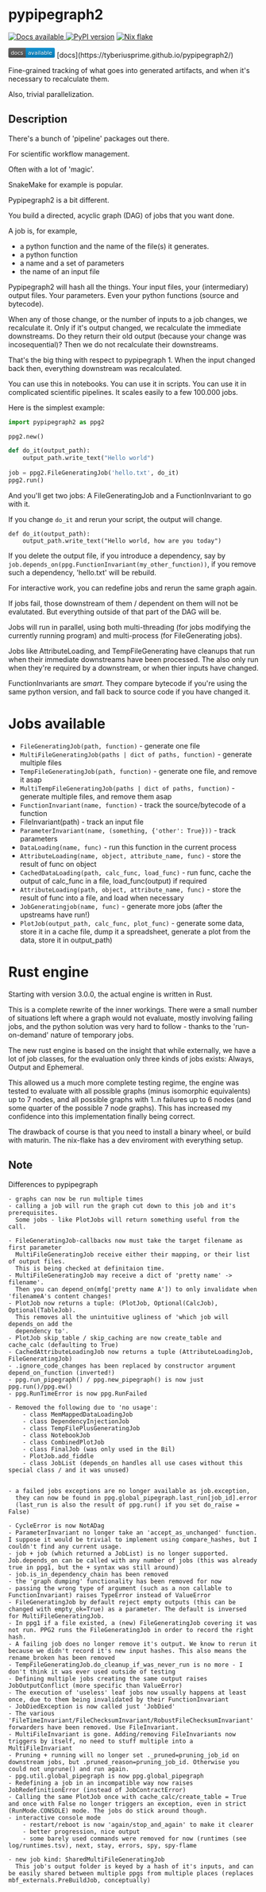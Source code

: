 # pypipegraph2
[
![Docs available](https://badgen.net/badge/Docs/available/green?icon=docs)
](https://tyberiusprime.github.io/pypipegraph2/)
[![PyPI version](https://badge.fury.io/py/pypipegraph2.svg)](https://pypi.org/projects/pypipegraph2)
[
![Nix flake](https://badgen.net/badge/Nix%20flake/available/blue?icon=docs)
](https://github.com/TyberiusPrime/pypipegraph2/blob/main/flake.nix)

<svg width="93.8" height="20" viewBox="0 0 938 200" xmlns="http://www.w3.org/2000/svg" role="img" aria-label="docs: available">
  <title>docs: available</title>
  <linearGradient id="FaUuN" x2="0" y2="100%">
    <stop offset="0" stop-opacity=".1" stop-color="#EEE"/>
    <stop offset="1" stop-opacity=".1"/>
  </linearGradient>
  <mask id="MaZyA"><rect width="938" height="200" rx="30" fill="#FFF"/></mask>
  <g mask="url(#MaZyA)">
    <rect width="350" height="200" fill="#555"/>
    <rect width="588" height="200" fill="#08C" x="350"/>
    <rect width="938" height="200" fill="url(#FaUuN)"/>
  </g>
  <g aria-hidden="true" fill="#fff" text-anchor="start" font-family="Verdana,DejaVu Sans,sans-serif" font-size="110">
    <text x="60" y="148" textLength="250" fill="#000" opacity="0.25">docs</text>
    <text x="50" y="138" textLength="250">docs</text>
    <text x="405" y="148" textLength="488" fill="#000" opacity="0.25">available</text>
    <text x="395" y="138" textLength="488">available</text>
  </g>
  
</svg>
[docs](https://tyberiusprime.github.io/pypipegraph2/)

Fine-grained tracking of what goes into generated artifacts,
and when it's necessary to recalculate them.

Also, trivial parallelization.



## Description

There's a bunch of 'pipeline' packages out there.

For scientific workflow management.

Often with a lot of 'magic'.

SnakeMake for example is popular.

Pypipegraph2 is a bit different.

You build a directed, acyclic graph (DAG) of jobs that you want done.

A job is, for example,

 * a python function and the name of the file(s) it generates.
 * a python function
 * a name and a set of parameters
 * the name of an input file


Pypipegraph2 will hash all the things. Your input files,
your (intermediary) output files. Your parameters. Even
your python functions (source and bytecode).

When any of those change, or the number of inputs to a job changes,
we recalculate it. Only if it's output changed, we recalculate the immediate downstreams.
Do they return their old output (because your change was incosequential)? Then we do not
recalculate their downstreams.

That's the big thing with respect to pypipegraph 1. When the input changed back then,
everything downstream was recalculated. 

You can use this in notebooks. You can use it in scripts. You can use it in
complicated scientific pipelines. It scales easily to a few 100.000 jobs.

Here is the simplest example:

```python
import pypipegraph2 as ppg2

ppg2.new()

def do_it(output_path):
	output_path.write_text("Hello world")
	
job = ppg2.FileGeneratingJob('hello.txt', do_it)
ppg2.run()
```

And you'll get two jobs: A FileGeneratingJob and a FunctionInvariant
to go with it.

If you change  `do_it`
and rerun your script, the output will change.

```
def do_it(output_path):
	output_path.write_text("Hello world, how are you today")
```

If you delete the output file, if you introduce a dependency, say by `job.depends_on(ppg.FunctionInvariant(my_other_function))`,
if you remove such a dependency, 'hello.txt' will be rebuild.


For interactive work, you can redefine jobs and rerun the same graph again.

If jobs fail, those downstream of them / dependent on them will not be evalutated.
But everything outside of that part of the DAG will be.

Jobs will run in parallel, using both multi-threading 
(for jobs modifying the currently running program) and multi-process (for FileGenerating
jobs).

Jobs like AttributeLoading, and TempFileGenerating have cleanups that run 
when their immediate downstreams have been processed. The also only run when 
they're required by a downstream, or when thier inputs have changed.

FunctionInvariants are *smart*. They compare bytecode if you're using the same 
python version, and fall back to source code if you have changed it.


# Jobs available


* `FileGeneratingJob(path, function)` -  generate one file
* `MultiFileGeneratingJob(paths | dict of paths, function)` -  generate multiple files
* `TempFileGeneratingJob(path, function)` -  generate one file, and remove it asap
* `MultiTempFileGeneratingJob(paths | dict of paths, function)` -  generate multiple files, and remove them asap
* `FunctionInvariant(name, function)` - track the source/bytecode of a function 
* FileInvariant(path) - track an input file
* `ParameterInvariant(name, (something, {'other': True}))` - track parameters
* `DataLoading(name, func)` - run this function in the current process
* `AttributeLoading(name, object, attribute_name, func)` - store the result of func on object
* `CachedDataLoading(path, calc_func, load_func)` - run func, cache the output of calc_func in a file, load_func(output) if required
* `AttributeLoading(path, object, attribute_name, func)` - store the result of func into a file, and load when necessary
* `JobGeneratingjob(name, func)` - generate more jobs (after the upstreams have run!)
* `PlotJob(output_path, calc_func, plot_func)` - generate some data, store it in a cache file, dump it a spreadsheet, generate a plot from the data, store it in output_path)
	
# Rust engine

Starting with version 3.0.0, the actual engine is written in Rust.

This is a complete rewrite of the inner workings. There were a small number of situations
left where a graph would not evaluate, mostly involving failing jobs, and the python solution
was very hard to follow - thanks to the 'run-on-demand' nature of temporary jobs.

The new rust engine is based on the insight that while externally, we have a lot of job classes,
for the evaluation only three kinds of jobs exists: Always, Output and Ephemeral.

This allowed us a much more complete testing regime, the engine was tested to evaluate with all possible
graphs (minus isomorphic equivalents) up to 7 nodes, and all possible graphs with 1..n failures
up to 6 nodes (and some quarter of the possible 7 node graphs). This has increased my confidence
into this implementation finally being correct.

The drawback of course is that you need to install a binary wheel, or build with maturin.
The nix-flake has a dev enviroment with everything setup.


## Note

Differences to pypipegraph

	- graphs can now be run multiple times
	- calling a job will run the graph cut down to this job and it's prerequisites.
	  Some jobs - like PlotJobs will return something useful from the call.

	- FileGeneratingJob-callbacks now must take the target filename as first parameter
	  MultiFileGeneratingJob receive either their mapping, or their list of output files.
	  This is being checked at definitaion time.
	- MultiFileGeneratingJob may receive a dict of 'pretty name' -> filename'. 
	  Then you can depend_on(mfg['pretty name A']) to only invalidate when 'filenameA's content changes!
	- PlotJob now returns a tuple: (PlotJob, Optional(CalcJob), Optional(TableJob).
	  This removes all the unintuitive ugliness of 'which job will depends_on add the
	  dependency to'.
	- PlotJob skip_table / skip_caching are now create_table and cache_calc (defaulting to True)
	- CachedAttributeLoadingJob now returns a tuple (AttributeLoadingJob, FileGeneratingJob)
	- .ignore_code_changes has been replaced by constructor argument depend_on_function (inverted!)
	- ppg.run_pipegraph() / ppg.new_pipegraph() is now just ppg.run()/ppg.ew()
	- ppg.RunTimeError is now ppg.RunFailed

	- Removed the following due to 'no usage':
		- class MemMappedDataLoadingJob
		- class DependencyInjectionJob 
		- class TempFilePlusGeneratingJob 
		- class NotebookJob
		- class CombinedPlotJob
		- class FinalJob (was only used in the Bil)
		- PlotJob.add_fiddle
		- class JobList (depends_on handles all use cases without this special class / and it was unused)

		
	- a failed jobs exceptions are no longer available as job.exception,
      they can now be found in ppg.global_pipegraph.last_run[job_id].error
	  (last_run is also the result of ppg.run() if you set do_raise = False)

	- CycleError is now NotADag
	- ParameterInvariant no longer take an 'accept_as_unchanged' function. I suppose it would be trivial to implement using compare_hashes, but I couldn't find any current usage.
	- job + job (which returned a JobList) is no longer supported. Job.depends_on can be called with any number of jobs (this was already true in ppg1, but the + syntax was still around)
	- job.is_in_dependency_chain has been removed
	- the 'graph dumping' functionality has been removed for now
	- passing the wrong type of argument (such as a non callable to FunctionInvariant) raises TypeError instead of ValueError
	- FileGeneratingJob by default reject empty outputs (this can be changed with empty_ok=True) as a parameter. The default is inversed for MultiFileGeneratingJob.
	- In ppg1 if a file existed, a (new) FileGeneratingJob covering it was not run. PPG2 runs the FileGeneratingJob in order to record the right hash.
	- A failing job does no longer remove it's output. We know to rerun it because we didn't record it's new input hashes. This also means the rename_broken has been removed
	- TempFileGeneratingJob.do_cleanup_if_was_never_run is no more - I don't think it was ever used outside of testing
	- Defining multiple jobs creating the same output raises JobOutputConflict (more specific than ValueError)
	- The execution of 'useless' leaf jobs now usually happens at least once, due to them being invalidated by their FunctionInvariant
	- JobDiedException is now called just 'JobDied'
	- The various 'FileTimeInvariant/FileChecksumInvariant/RobustFileChecksumInvariant' forwarders have been removed. Use FileInvariant.
	- MultiFileInvariant is gone. Adding/removing FileInvariants now triggers by itself, no need to stuff multiple into a MultiFileInvariant
	- Pruning + running will no longer set ._pruned=pruning_job_id on downstream jobs, but .pruned_reason=pruning_job_id. Otherwise you could not unprune() and run again.
	- ppg.util.global_pipegraph is now ppg.global_pipegraph
	- Redefining a job in an incompatible way now raises JobRedefinitionError (instead of JobContractError)
	- Calling the same PlotJob once with cache_calc/create_table = True and once with False no longer triggers an exception, even in strict (RunMode.CONSOLE) mode. The jobs do stick around though.
	- interactive console mode
		- restart/reboot is now 'again/stop_and_again' to make it clearer
		- better progression, nice output 
		- some barely used commands were removed for now (runtimes (see log/runtimes.tsv), next, stay, errors, spy, spy-flame
	
	- new job kind: SharedMultiFileGeneratingJob
      This job's output folder is keyed by a hash of it's inputs, and can be easily shared between multiple ppgs from multiple places (replaces mbf_externals.PreBuildJob, conceptually)
